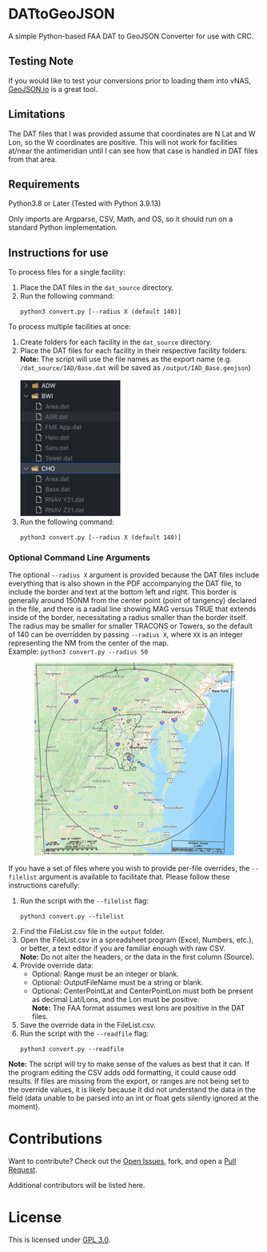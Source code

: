 # DATtoGeoJSON

A simple Python-based FAA DAT to GeoJSON Converter for use with CRC.

## Testing Note

If you would like to test your conversions prior to loading them into vNAS, [GeoJSON.io](https://geojson.io/) is a great tool.

## Limitations

The DAT files that I was provided assume that coordinates are N Lat and W Lon, so the W coordinates are positive. This will not work for facilities at/near the antimeridian until I can see how that case is handled in DAT files from that area.

## Requirements

Python3.8 or Later (Tested with Python 3.9.13)

Only imports are Argparse, CSV, Math, and OS, so it should run on a standard Python implementation.

## Instructions for use

To process files for a single facility:

1. Place the DAT files in the `dat_source` directory.
2. Run the following command:
   <br/>
   ```
   python3 convert.py [--radius X (default 140)]
   ```

To process multiple facilities at once:

1. Create folders for each facility in the `dat_source` directory.
2. Place the DAT files for each facility in their respective facility folders.
   <br/>**Note:** The script will use the file names as the export name (e.g. `/dat_source/IAD/Base.dat` will be saved as `/output/IAD_Base.geojson`)
   <br/><br/><img src="./resources/facilities.jpg" alt="Folder Structure" width="200"/>
3. Run the following command:
   <br/>
   ```
   python3 convert.py [--radius X (default 140)]
   ```

### Optional Command Line Arguments

The optional `--radius X` argument is provided because the DAT files include everything that is also shown in the PDF accompanying the DAT file, to include the border and text at the bottom left and right. This border is generally around 150NM from the center point (point of tangency) declared in the file, and there is a radial line showing MAG versus TRUE that extends inside of the border, necessitating a radius smaller than the border itself. The radius may be smaller for smaller TRACONS or Towers, so the default of 140 can be overridden by passing `--radius X`, where `XX` is an integer representing the NM from the center of the map.
<br/>Example: `python3 convert.py --radius 50`
<br/>

<p align="center">
<img src="./resources/border.jpg" alt="Folder Structure" width="400"/>
</p>

If you have a set of files where you wish to provide per-file overrides, the `--filelist` argument is available to facilitate that. Please follow these instructions carefully:

1. Run the script with the `--filelist` flag:
   ```
   python3 convert.py --filelist
   ```
2. Find the FileList.csv file in the `output` folder.
3. Open the FileList.csv in a spreadsheet program (Excel, Numbers, etc.), or better, a text editor if you are familiar enough with raw CSV.
   <br/>**Note:** Do not alter the headers, or the data in the first column (Source).
4. Provide override data:
   - Optional: Range must be an integer or blank.
   - Optional: OutputFileName must be a string or blank.
   - Optional: CenterPointLat and CenterPointLon must both be present as decimal Lat/Lons, and the Lon must be positive.
     <br/>**Note:** The FAA format assumes west lons are positive in the DAT files.
5. Save the override data in the FileList.csv.
6. Run the script with the `--readfile` flag:
   ```
   python3 convert.py --readfile
   ```

**Note:** The script will try to make sense of the values as best that it can. If the program editing the CSV adds odd formatting, it could cause odd results. If files are missing from the export, or ranges are not being set to the override values, it is likely because it did not understand the data in the field (data unable to be parsed into an int or float gets silently ignored at the moment).

# Contributions

Want to contribute? Check out the [Open Issues](https://github.com/misterrodg/DATtoGeoJSON/issues), fork, and open a [Pull Request](https://github.com/misterrodg/DATtoGeoJSON/pulls).

Additional contributors will be listed here.

# License

This is licensed under [GPL 3.0](./LICENSE).
